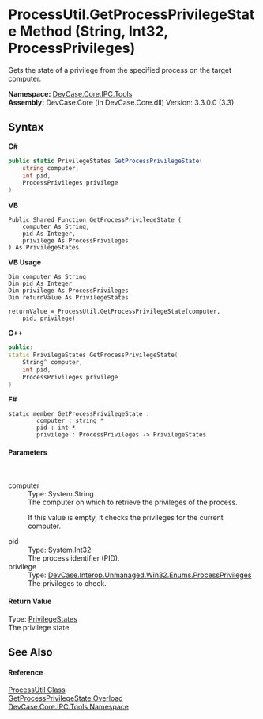 # ProcessUtil.GetProcessPrivilegeState Method (String, Int32, ProcessPrivileges)
 

Gets the state of a privilege from the specified process on the target computer.

**Namespace:**&nbsp;<a href="N_DevCase_Core_IPC_Tools">DevCase.Core.IPC.Tools</a><br />**Assembly:**&nbsp;DevCase.Core (in DevCase.Core.dll) Version: 3.3.0.0 (3.3)

## Syntax

**C#**<br />
``` C#
public static PrivilegeStates GetProcessPrivilegeState(
	string computer,
	int pid,
	ProcessPrivileges privilege
)
```

**VB**<br />
``` VB
Public Shared Function GetProcessPrivilegeState ( 
	computer As String,
	pid As Integer,
	privilege As ProcessPrivileges
) As PrivilegeStates
```

**VB Usage**<br />
``` VB Usage
Dim computer As String
Dim pid As Integer
Dim privilege As ProcessPrivileges
Dim returnValue As PrivilegeStates

returnValue = ProcessUtil.GetProcessPrivilegeState(computer, 
	pid, privilege)
```

**C++**<br />
``` C++
public:
static PrivilegeStates GetProcessPrivilegeState(
	String^ computer, 
	int pid, 
	ProcessPrivileges privilege
)
```

**F#**<br />
``` F#
static member GetProcessPrivilegeState : 
        computer : string * 
        pid : int * 
        privilege : ProcessPrivileges -> PrivilegeStates 

```


#### Parameters
&nbsp;<dl><dt>computer</dt><dd>Type: System.String<br />The computer on which to retrieve the privileges of the process. 

 If this value is empty, it checks the privileges for the current computer.</dd><dt>pid</dt><dd>Type: System.Int32<br />The process identifier (PID).</dd><dt>privilege</dt><dd>Type: <a href="T_DevCase_Interop_Unmanaged_Win32_Enums_ProcessPrivileges">DevCase.Interop.Unmanaged.Win32.Enums.ProcessPrivileges</a><br />The privileges to check.</dd></dl>

#### Return Value
Type: <a href="T_DevCase_Interop_Unmanaged_Win32_Enums_PrivilegeStates">PrivilegeStates</a><br />The privilege state.

## See Also


#### Reference
<a href="T_DevCase_Core_IPC_Tools_ProcessUtil">ProcessUtil Class</a><br /><a href="Overload_DevCase_Core_IPC_Tools_ProcessUtil_GetProcessPrivilegeState">GetProcessPrivilegeState Overload</a><br /><a href="N_DevCase_Core_IPC_Tools">DevCase.Core.IPC.Tools Namespace</a><br />